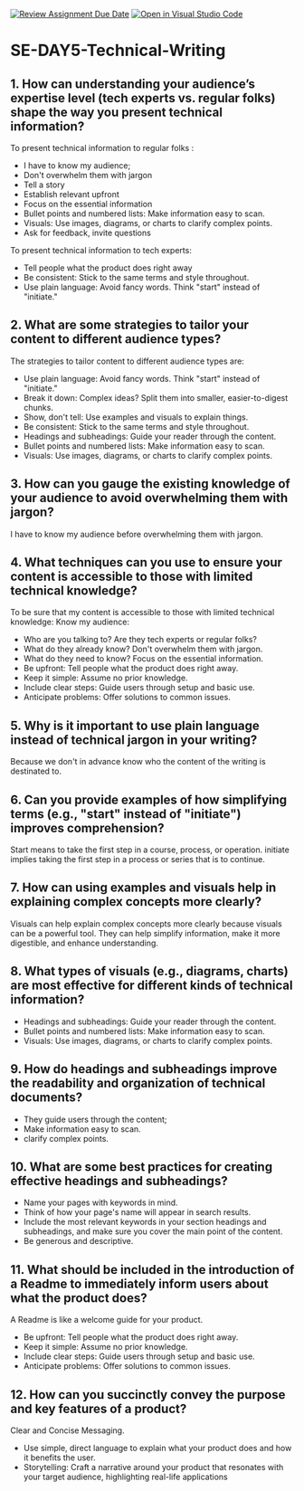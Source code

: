 [![Review Assignment Due Date](https://classroom.github.com/assets/deadline-readme-button-22041afd0340ce965d47ae6ef1cefeee28c7c493a6346c4f15d667ab976d596c.svg)](https://classroom.github.com/a/zsAR-pyY)
[![Open in Visual Studio Code](https://classroom.github.com/assets/open-in-vscode-2e0aaae1b6195c2367325f4f02e2d04e9abb55f0b24a779b69b11b9e10269abc.svg)](https://classroom.github.com/online_ide?assignment_repo_id=16225259&assignment_repo_type=AssignmentRepo)
# SE-DAY5-Technical-Writing
## 1. How can understanding your audience’s expertise level (tech experts vs. regular folks) shape the way you present technical information?
To present technical information to regular folks :
- I have to know my audience;
- Don't overwhelm them with jargon
- Tell a story
- Establish relevant upfront
- Focus on the essential information
- Bullet points and numbered lists: Make information easy to scan.
- Visuals: Use images, diagrams, or charts to clarify complex points.
- Ask for feedback, invite questions

To present technical information to tech experts:
- Tell people what the product does right away
- Be consistent: Stick to the same terms and style throughout.
- Use plain language: Avoid fancy words. Think "start" instead of "initiate."

## 2. What are some strategies to tailor your content to different audience types?
The strategies to tailor content to different audience types are:
- Use plain language: Avoid fancy words. Think "start" instead of "initiate."
- Break it down: Complex ideas? Split them into smaller, easier-to-digest chunks.
- Show, don't tell: Use examples and visuals to explain things.
- Be consistent: Stick to the same terms and style throughout.
- Headings and subheadings: Guide your reader through the content.
- Bullet points and numbered lists: Make information easy to scan.
- Visuals: Use images, diagrams, or charts to clarify complex points.

## 3. How can you gauge the existing knowledge of your audience to avoid overwhelming them with jargon?
I have to know my audience before overwhelming them with jargon.

## 4. What techniques can you use to ensure your content is accessible to those with limited technical knowledge?
To be sure that my content is accessible to those with limited technical knowledge:
Know my audience:
- Who are you talking to? Are they tech experts or regular folks?
- What do they already know? Don't overwhelm them with jargon.
- What do they need to know? Focus on the essential information.
- Be upfront: Tell people what the product does right away.
- Keep it simple: Assume no prior knowledge.
- Include clear steps: Guide users through setup and basic use.
- Anticipate problems: Offer solutions to common issues.

## 5. Why is it important to use plain language instead of technical jargon in your writing?
Because we don't in advance know who the content of the writing is destinated to.

## 6. Can you provide examples of how simplifying terms (e.g., "start" instead of "initiate") improves comprehension?
Start means to take  the first step in a course, process, or operation.
initiate implies taking the first step in a process or series that is to continue.

## 7. How can using examples and visuals help in explaining complex concepts more clearly?
Visuals can help explain complex concepts more clearly because visuals can be a powerful tool. They can help simplify information, make it more digestible, and enhance understanding.

## 8. What types of visuals (e.g., diagrams, charts) are most effective for different kinds of technical information?
- Headings and subheadings: Guide your reader through the content.
- Bullet points and numbered lists: Make information easy to scan.
- Visuals: Use images, diagrams, or charts to clarify complex points.

## 9. How do headings and subheadings improve the readability and organization of technical documents?
- They guide users through the content;
- Make information easy to scan.
- clarify complex points.

## 10. What are some best practices for creating effective headings and subheadings?
- Name your pages with keywords in mind.
- Think of how your page's name will appear in search results.
- Include the most relevant keywords in your section headings and subheadings, and make sure you cover the main point of the content.
- Be generous and descriptive.

## 11. What should be included in the introduction of a Readme to immediately inform users about what the product does?
A Readme is like a welcome guide for your product.

- Be upfront: Tell people what the product does right away.
- Keep it simple: Assume no prior knowledge.
- Include clear steps: Guide users through setup and basic use.
- Anticipate problems: Offer solutions to common issues.

## 12. How can you succinctly convey the purpose and key features of a product?
Clear and Concise Messaging.
- Use simple, direct language to explain what your product does and how it benefits the user.
- Storytelling: Craft a narrative around your product that resonates with your target audience, highlighting real-life applications
